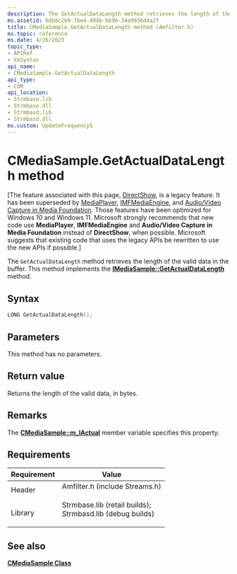 ```yaml
---
description: The GetActualDataLength method retrieves the length of the valid data in the buffer. This method implements the IMediaSample::GetActualDataLength method.
ms.assetid: bdb8c2b9-7be4-494b-bb96-34a9936d4a2f
title: CMediaSample.GetActualDataLength method (Amfilter.h)
ms.topic: reference
ms.date: 4/26/2023
topic_type: 
- APIRef
- kbSyntax
api_name: 
- CMediaSample.GetActualDataLength
api_type: 
- COM
api_location: 
- Strmbase.lib
- Strmbase.dll
- Strmbasd.lib
- Strmbasd.dll
ms.custom: UpdateFrequency5
---
```


# CMediaSample.GetActualDataLength method

\[The feature associated with this page, [DirectShow](/windows/win32/directshow/directshow), is a legacy feature. It has been superseded by [MediaPlayer](/uwp/api/Windows.Media.Playback.MediaPlayer), [IMFMediaEngine](/windows/win32/api/mfmediaengine/nn-mfmediaengine-imfmediaengine), and [Audio/Video Capture in Media Foundation](windows/win32/medfound/audio-video-capture-in-media-foundation). Those features have been optimized for Windows 10 and Windows 11. Microsoft strongly recommends that new code use **MediaPlayer**, **IMFMediaEngine** and **Audio/Video Capture in Media Foundation** instead of **DirectShow**, when possible. Microsoft suggests that existing code that uses the legacy APIs be rewritten to use the new APIs if possible.\]

The `GetActualDataLength` method retrieves the length of the valid data in the buffer. This method implements the [**IMediaSample::GetActualDataLength**](/windows/win32/api/strmif/nf-strmif-imediasample-getactualdatalength) method.

## Syntax


```C++
LONG GetActualDataLength();
```



## Parameters

This method has no parameters.

## Return value

Returns the length of the valid data, in bytes.

## Remarks

The [**CMediaSample::m\_lActual**](cmediasample-m-lactual.md) member variable specifies this property.

## Requirements



| Requirement | Value |
|--------------------|--------------------------------------------------------------------------------------------------------------------------------------------------------------------------------------------|
| Header<br/>  | <dl> <dt>Amfilter.h (include Streams.h)</dt> </dl>                                                                                  |
| Library<br/> | <dl> <dt>Strmbase.lib (retail builds); </dt> <dt>Strmbasd.lib (debug builds)</dt> </dl> |



## See also

<dl> <dt>

[**CMediaSample Class**](cmediasample.md)
</dt> </dl>

 


